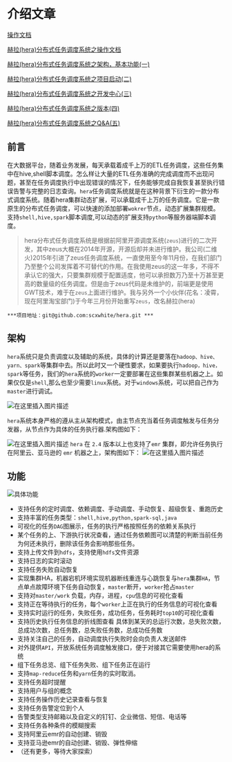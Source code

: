 # 介绍文章

[操作文档](https://gitee.com/link?target=https%3A%2F%2Fgithub.com%2Fscxwhite%2Fhera%2Fblob%2Fhera-master%2Fhera-admin%2Fsrc%2Fmain%2Fresources%2Fstatic%2Fhelp%2Fhelp.md)

[赫拉(hera)分布式任务调度系统之操作文档](https://gitee.com/link?target=https%3A%2F%2Fscx-white.blog.csdn.net%2Farticle%2Fdetails%2F102571798)

[赫拉(hera)分布式任务调度系统之架构，基本功能(一)](https://gitee.com/link?target=https%3A%2F%2Fblog.csdn.net%2Fsu20145104009%2Farticle%2Fdetails%2F85124746)

[赫拉(hera)分布式任务调度系统之项目启动(二)](https://gitee.com/link?target=https%3A%2F%2Fblog.csdn.net%2Fsu20145104009%2Farticle%2Fdetails%2F85161711)

[赫拉(hera)分布式任务调度系统之开发中心(三)](https://gitee.com/link?target=https%3A%2F%2Fblog.csdn.net%2Fsu20145104009%2Farticle%2Fdetails%2F85336364)

[赫拉(hera)分布式任务调度系统之版本(四)](https://gitee.com/link?target=https%3A%2F%2Fblog.csdn.net%2Fsu20145104009%2Farticle%2Fdetails%2F85778303)

[赫拉(hera)分布式任务调度系统之Q&A(五)](https://gitee.com/link?target=https%3A%2F%2Fblog.csdn.net%2Fsu20145104009%2Farticle%2Fdetails%2F86076137)

## 前言

在大数据平台，随着业务发展，每天承载着成千上万的ETL任务调度，这些任务集中在hive,shell脚本调度。怎么样让大量的ETL任务准确的完成调度而不出现问题，甚至在任务调度执行中出现错误的情况下，任务能够完成自我恢复甚至执行错误告警与完整的日志查询。`hera`任务调度系统就是在这种背景下衍生的一款分布式调度系统。随着hera集群动态扩展，可以承载成千上万的任务调度。它是一款原生的分布式任务调度，可以快速的添加部署`wokrer`节点，动态扩展集群规模。支持`shell,hive,spark`脚本调度,可以动态的扩展支持`python`等服务器端脚本调度。

> hera分布式任务调度系统是根据前阿里开源调度系统(`zeus`)进行的二次开发，其中zeus大概在2014年开源，开源后却并未进行维护。我公司(二维火)2015年引进了zeus任务调度系统，一直使用至今年11月份，在我们部门乃至整个公司发挥着不可替代的作用。在我使用zeus的这一年多，不得不承认它的强大，只要集群规模于配置适度，他可以承担数万乃至十万甚至更高的数量级的任务调度。但是由于zeus代码是未维护的，前端更是使用GWT技术，难于在`zeus`上面进行维护。我与另外一个小伙伴(花名：凌霄，现在阿里淘宝部门)于今年三月份开始重写`zeus`，改名赫拉(hera)

```
***项目地址：git@github.com:scxwhite/hera.git ***
```

## 架构

`hera`系统只是负责调度以及辅助的系统，具体的计算还是要落在`hadoop、hive、yarn、spark`等集群中去。所以此时又一个硬性要求，如果要执行`hadoop，hive，spark`等任务，我们的`hera`系统的`worker`一定要部署在这些集群某些机器之上。如果仅仅是`shell`,那么也至少需要`linux`系统。对于`windows`系统，可以把自己作为`master`进行调试。

![在这里插入图片描述](https://img-blog.csdnimg.cn/20191213100911982.png?x-oss-process=image/watermark,type_ZmFuZ3poZW5naGVpdGk,shadow_10,text_aHR0cHM6Ly9zY3gtd2hpdGUuYmxvZy5jc2RuLm5ldA==,size_16,color_FFFFFF,t_70)

`hera`系统本身严格的遵从主从架构模式，由主节点充当着任务调度触发与任务分发器，从节点作为具体的任务执行器.架构图如下：

![在这里插入图片描述](https://img-blog.csdnimg.cn/20191213100937780.png?x-oss-process=image/watermark,type_ZmFuZ3poZW5naGVpdGk,shadow_10,text_aHR0cHM6Ly9zY3gtd2hpdGUuYmxvZy5jc2RuLm5ldA==,size_16,color_FFFFFF,t_70) `hera` 在 `2.4` 版本以上也支持了`emr` 集群，即允许任务执行在阿里云、亚马逊的 `emr` 机器之上，架构图如下： ![在这里插入图片描述](https://img-blog.csdnimg.cn/20191114114902720.png?x-oss-process=image/watermark,type_ZmFuZ3poZW5naGVpdGk,shadow_10,text_aHR0cHM6Ly9zY3gtd2hpdGUuYmxvZy5jc2RuLm5ldA==,size_16,color_FFFFFF,t_70)

## 功能

![具体功能](https://img-blog.csdnimg.cn/20200922110012179.png)

- 支持任务的定时调度、依赖调度、手动调度、手动恢复、超级恢复、重跑历史
- 支持丰富的任务类型：`shell,hive,python,spark-sql,java`
- 可视化的任务`DAG`图展示，任务的执行严格按照任务的依赖关系执行
- 某个任务的上、下游执行状况查看，通过任务依赖图可以清楚的判断当前任务为何还未执行，删除该任务会影响那些任务。
- 支持上传文件到`hdfs`，支持使用`hdfs`文件资源
- 支持日志的实时滚动
- 支持任务失败自动恢复
- 实现集群HA，机器宕机环境实现机器断线重连与心跳恢复与`hera`集群`HA`，节点单点故障环境下任务自动恢复，`master`断开，`worker`抢占`master`
- 支持对`master/work` 负载，内存，进程，`cpu`信息的可视化查看
- 支持正在等待执行的任务，每个`worker`上正在执行的任务信息的可视化查看
- 支持实时运行的任务，失败任务，成功任务，任务耗时`top10`的可视化查看
- 支持历史执行任务信息的折线图查看 具体到某天的总运行次数，总失败次数，总成功次数，总任务数，总失败任务数，总成功任务数
- 支持关注自己的任务，自动调度执行失败时会向负责人发送邮件
- 对外提供`API`，开放系统任务调度触发接口，便于对接其它需要使用hera的系统
- 组下任务总览、组下任务失败、组下任务正在运行
- 支持`map-reduce`任务和`yarn`任务的实时取消。
- 支持任务超时提醒
- 支持用户与组的概念
- 支持任务操作历史记录查看与恢复
- 支持任务告警定位到个人
- 告警类型支持邮箱以及自定义的钉钉、企业微信、短信、电话等
- 支持任务各种条件的模糊搜索
- 支持阿里云emr的自动创建、销毁
- 支持亚马逊emr的自动创建、销毁、弹性伸缩
- （还有更多，等待大家探索）